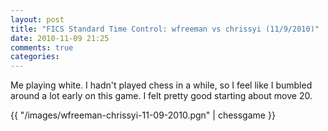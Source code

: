 ```yaml
---
layout: post
title: "FICS Standard Time Control: wfreeman vs chrissyi (11/9/2010)"
date: 2010-11-09 21:25
comments: true
categories: 
---
```

Me playing white. I hadn't played chess in a while, so I feel like I bumbled around a lot early on this game. I felt pretty good starting about move 20. 
<!--more-->
{{ "/images/wfreeman-chrissyi-11-09-2010.pgn" | chessgame }}

